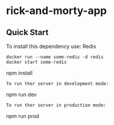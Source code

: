 # rick-and-morty-app

## Quick Start
To install this dependency use:
Redis
```
docker run --name some-redis -d redis
docker start some-redis
```
npm install
```
To run ther server in development mode:
```
npm run dev
```
To run ther server in production mode:
```
npm run prod

